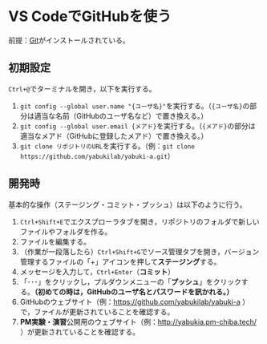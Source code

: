 # VS CodeでGitHubを使う

前提：[Git](https://git-scm.com/downloads)がインストールされている。

## 初期設定

`Ctrl+@`でターミナルを開き，以下を実行する。

1. `git config --global user.name "{ユーザ名}"`を実行する。（`{ユーザ名}`の部分は適当な名前（GitHubのユーザ名など）で置き換える。）
1. `git config --global user.email {メアド}`を実行する。（`{メアド}`の部分は適当なメアド（GitHubに登録したメアド）で置き換える。）
1. `git clone リポジトリのURL`を実行する。（例：`git clone https://github.com/yabukilab/yabuki-a.git`）

## 開発時

基本的な操作（ステージング・コミット・プッシュ）は以下のように行う。

1. `Ctrl+Shift+E`でエクスプローラタブを開き，リポジトリのフォルダで新しいファイルやフォルダを作る。
1. ファイルを編集する。
1. （作業が一段落したら）`Ctrl+Shift+G`でソース管理タブを開き，バージョン管理するファイルの「+」アイコンを押して**ステージング**する。
1. メッセージを入力して，`Ctrl+Enter`（**コミット**）
1. 「･･･」をクリックし，プルダウンメニューの「**プッシュ**」をクリックする。**（初めての時は，GitHubのユーザ名とパスワードを訊かれる。）**
1. GitHubのウェブサイト（例：https://github.com/yabukilab/yabuki-a ）で，ファイルが更新されていることを確認する。
1. **PM実験・演習**公開用のウェブサイト（例：http://yabukia.pm-chiba.tech/ ）が更新されていることを確認する。